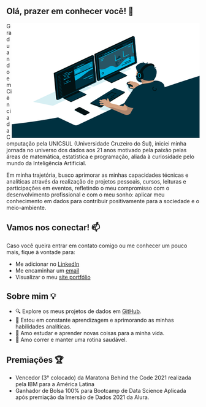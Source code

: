 ## Olá, prazer em conhecer você! :wave:
<img align="right" alt="GIF" src="https://github.com/gustavolq/gustavolq/blob/main/assets/Code.gif" width="490" height="300" />

Graduando em Ciência da Computação pela UNICSUL (Universidade Cruzeiro do Sul), iniciei minha jornada no universo dos dados aos 21 anos motivado pela paixão pelas áreas de matemática, estatística e programação, aliada à curiosidade pelo mundo da Inteligência Artificial.

Em minha trajetória, busco aprimorar as minhas capacidades técnicas e analíticas através da realização de projetos pessoais, cursos, leituras e participações em eventos, refletindo o meu compromisso com o desenvolvimento profissional e com o meu sonho: aplicar meu conhecimento em dados para contribuir positivamente para a sociedade e o meio-ambiente.

## Vamos nos conectar! 📫
Caso você queira entrar em contato comigo ou me conhecer um pouco mais, fique à vontade para:
- Me adicionar no [LinkedIn](https://www.linkedin.com/in/gustavoquadra/)
- Me encaminhar um [email](mailto:gglquadra@gmail.com)
- Visualizar o meu [site portfólio](https://gustavolq.github.io/)

## Sobre mim 💡
- 🔍 Explore os meus projetos de dados em [GitHub](https://github.com/gustavolq/Projetos).
- 🌱 Estou em constante aprendizagem e aprimorando as minhas habilidades analíticas.
- 📖 Amo estudar e aprender novas coisas para a minha vida.
- 🏃 Amo correr e manter uma rotina saudável.

## **Premiações 🏆**
- Vencedor (3° colocado) da Maratona Behind the Code 2021 realizada pela IBM para a América Latina <br>
- Ganhador de Bolsa 100% para Bootcamp de Data Science Aplicada após premiação da Imersão de Dados 2021 da Alura.
